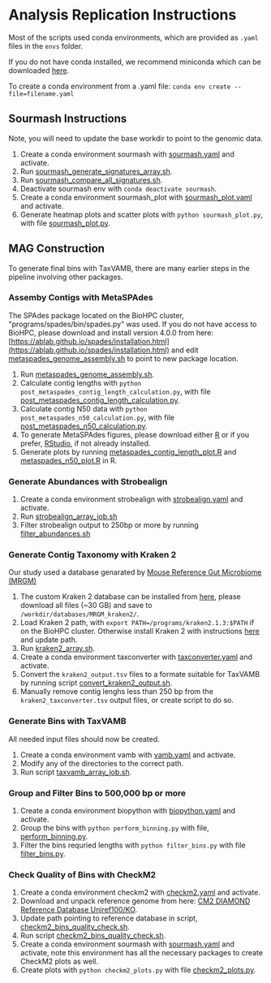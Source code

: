# Analysis Replication Instructions

Most of the scripts used conda environments, which are provided as `.yaml` files in the `envs` folder.

If you do not have conda installed, we recommend miniconda which can be downloaded [here](https://docs.anaconda.com/miniconda/install/).

To create a conda environment from a .yaml file:
`conda env create --file=filename.yaml`

## Sourmash Instructions

Note, you will need to update the base workdir to point to the genomic data.

1. Create a conda environment sourmash with [sourmash.yaml](envs/sourmash.yaml) and activate.
2. Run [sourmash_generate_signatures_array.sh](scripts/Sourmash/sourmash_generate_signatures_array.sh).
3. Run [sourmash_compare_all_signatures.sh](scripts/Sourmash/sourmash_compare_all_signatures.sh).
4. Deactivate sourmash env with `conda deactivate sourmash`.
5. Create a conda environment sourmash_plot with [sourmash_plot.yaml](envs/sourmash_plot.yaml) and activate.
6. Generate heatmap plots and scatter plots with `python sourmash_plot.py`, with file [sourmash_plot.py](scripts/Sourmash/sourmash_plot.py).

## MAG Construction

To generate final bins with TaxVAMB, there are many earlier steps in the pipeline involving other packages.

### Assemby Contigs with MetaSPAdes

The SPAdes package located on the BioHPC cluster, "programs/spades/bin/spades.py" was used. If you do not have access to BioHPC, please download 
and install version 4.0.0 from here: [https://ablab.github.io/spades/installation.html](https://ablab.github.io/spades/installation.html) and edit 
[metaspades_genome_assembly.sh](scripts/MAG%20Construction/metaspades/metaspades_genome_assembly.sh) to point to new package location.

1. Run [metaspades_genome_assembly.sh](scripts/MAG%20Construction/metaspades/metaspades_genome_assembly.sh).
2. Calculate contig lengths with `python post_metaspades_contig_length_calculation.py`, with file [post_metaspades_contig_length_calculation.py](scripts/MAG%20Construction/metaspades/post_metaspades_contig_length_calculation.py).
3. Calculate contig N50 data with `python post_metaspades_n50_calculation.py`, with file [post_metaspades_n50_calculation.py](scripts/MAG%20Construction/metaspades/post_metaspades_n50_calculation.py).
4. To generate MetaSPAdes figures, please download either [R](https://www.r-project.org/) or if you prefer, [RStudio](https://posit.co/downloads/), if not already installed.
5. Generate plots by running [metaspades_contig_length_plot.R](scripts/MAG%20Construction/metaspades/metaspades_contig_length_plot.R) and [metaspades_n50_plot.R](scripts/MAG%20Construction/metaspades/metaspades_n50_plot.R) in R.

### Generate Abundances with Strobealign

1. Create a conda environment strobealign with [strobealign.yaml](envs/strobealign.yaml) and activate.
2. Run [strobealign_array_job.sh](scripts/MAG%20Construction/strobealign/strobealign_array_job.sh)
3. Filter strobealign output to 250bp or more by running [filter_abundances.sh](scripts/MAG%20Construction/strobealign/filter_abundances.sh)

### Generate Contig Taxonomy with Kraken 2

Our study used a database genarated by [Mouse Reference Gut Microbiome (MRGM)](https://www.decodebiome.org/MRGM/)

1. The custom Kraken 2 database can be installed from [here](https://www.decodebiome.org/MRGM/listdir.php?directory=data/genome_catalog/MRGM_custom_db/MRGM_kraken2_customdb/), please download all files (~30 GB) and save to `/workdir/databases/MRGM_kraken2/`.
2. Load Kraken 2 path, with `export PATH=/programs/kraken2.1.3:$PATH` if on the BioHPC cluster. Otherwise install Kraken 2 with instructions [here](https://github.com/DerrickWood/kraken2/blob/master/docs/MANUAL.markdown#installation) and update path.
3. Run [kraken2_array.sh](scripts/MAG%20Construction/kraken2/kraken2_array.sh).
4. Create a conda environment taxconverter with [taxconverter.yaml](envs/taxconverter.yaml) and activate.
5. Convert the `kraken2_output.tsv` files to a formate suitable for TaxVAMB by running script [convert_kraken2_output.sh](scripts/MAG%20Construction/taxconverter/convert_kraken2_output.sh).
6. Manually remove contig lenghs less than 250 bp from the `kraken2_taxconverter.tsv` output files, or create script to do so.
   
### Generate Bins with TaxVAMB

All needed input files should now be created.
1. Create a conda environment vamb with [vamb.yaml](envs/vamb.yaml) and activate.
2. Modify any of the directories to the correct path.
3. Run script [taxvamb_array_job.sh](scripts/MAG%20Construction/taxvamb/taxvamb_array_job.sh).

### Group and Filter Bins to 500,000 bp or more

1. Create a conda environment biopython with [biopython.yaml](envs/biopython.yaml) and activate.
2. Group the bins with `python perform_binning.py` with file, [perform_binning.py](scripts/MAG%20Construction/checkm2/perform_binning.py).
3. Filter the bins requried lengths with `python filter_bins.py` with file [filter_bins.py](scripts/MAG%20Construction/checkm2/filter_bins.py).

### Check Quality of Bins with CheckM2

1. Create a conda environment checkm2 with [checkm2.yaml](envs/checkm2.yaml) and activate.
2. Download and unpack reference genome from here: [CM2 DIAMOND Reference Database Uniref100/KO](https://zenodo.org/records/4626519/files/uniref100.KO.v1.dmnd.gz?download=1).
3. Update path pointing to reference database in script, [checkm2_bins_quality_check.sh](scripts/MAG%20Construction/checkm2/checkm2_bins_quality_check.sh).
4. Run script [checkm2_bins_quality_check.sh](scripts/MAG%20Construction/checkm2/checkm2_bins_quality_check.sh).
5. Create a conda environment sourmash with [sourmash.yaml](envs/sourmash.yaml) and activate, note this environment has all the necessary packages to create CheckM2 plots as well.
6. Create plots with `python checkm2_plots.py` with file [checkm2_plots.py](scripts/MAG%20Construction/checkm2/checkm2_plots.py).
